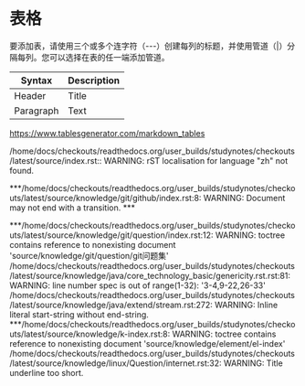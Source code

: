 # 表格

要添加表，请使用三个或多个连字符（---）创建每列的标题，并使用管道（|）分隔每列。您可以选择在表的任一端添加管道。



| Syntax      | Description |
| ----------- | ----------- |
| Header      | Title       |
| Paragraph   | Text        |

https://www.tablesgenerator.com/markdown_tables







/home/docs/checkouts/readthedocs.org/user_builds/studynotes/checkouts/latest/source/index.rst:: WARNING: rST localisation for language "zh" not found. 

***/home/docs/checkouts/readthedocs.org/user_builds/studynotes/checkouts/latest/source/knowledge/git/github/index.rst:8: WARNING: Document may not end with a transition. ***

***/home/docs/checkouts/readthedocs.org/user_builds/studynotes/checkouts/latest/source/knowledge/git/question/index.rst:12: WARNING: toctree contains reference to nonexisting document 'source/knowledge/git/question/git问题集' /home/docs/checkouts/readthedocs.org/user_builds/studynotes/checkouts/latest/source/knowledge/java/core_technology_basic/genericity.rst.rst:81: WARNING: line number spec is out of range(1-32): '3-4,9-22,26-33' /home/docs/checkouts/readthedocs.org/user_builds/studynotes/checkouts/latest/source/knowledge/java/extend/stream.rst:272: WARNING: Inline literal start-string without end-string. ***/home/docs/checkouts/readthedocs.org/user_builds/studynotes/checkouts/latest/source/knowledge/k-index.rst:8: WARNING: toctree contains reference to nonexisting document 'source/knowledge/element/el-index' /home/docs/checkouts/readthedocs.org/user_builds/studynotes/checkouts/latest/source/knowledge/linux/Question/internet.rst:32: WARNING: Title underline too short.